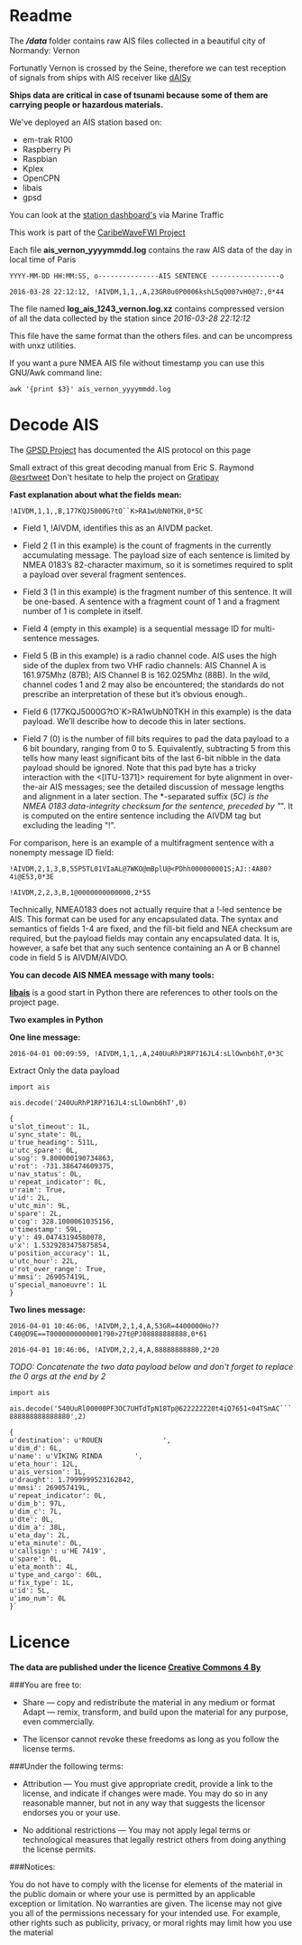 Readme
======
                                                                                
The **_/data_** folder contains raw AIS files collected in a beautiful city of Normandy: Vernon

Fortunatly Vernon is crossed by the Seine, therefore we can test reception of signals from ships with AIS receiver like [dAISy](http://forum.43oh.com/topic/4833-potm-daisy-a-simple-ais-receiver/)

**Ships data are critical in case of tsunami because some of them are carrying people or hazardous materials.**

We've deployed an AIS station based on:

* em-trak R100
* Raspberry Pi
* Raspbian
* Kplex
* OpenCPN
* libais
* gpsd

You can look at the [station dashboard's](http://www.marinetraffic.com/en/ais/details/stations/1243 "Marine Traffic") via Marine Traffic


This work is part of the [CaribeWaveFWI Project](https://github.com/caribewave "CaribeWaveFWI")

Each file **ais_vernon_yyyymmdd.log** contains the raw AIS data of the day in local time of Paris

`YYYY-MM-DD HH:MM:SS, o---------------AIS SENTENCE -----------------o`

`2016-03-28 22:12:12, !AIVDM,1,1,,A,23GR0u0P0006kshL5qQ00?vH0@7:,0*44`
                                                                              
The file named **log_ais_1243_vernon.log.xz** contains compressed version of all the data collected by the station since _2016-03-28 22:12:12_

This file have the same format than the others files. and can be uncompress with unxz utilities.

If you want a pure NMEA AIS file without timestamp you can use this GNU/Awk command line:

`awk '{print $3}' ais_vernon_yyyymmdd.log`

Decode AIS
==========

The [GPSD Project](http://catb.org/gpsd/AIVDM.html) has documented the AIS protocol on this page

Small extract of this great decoding manual from Eric S. Raymond [@esrtweet](https://twitter.com/esrtweet "Twitter")
Don't hesitate to help the project on [Gratipay](https://gratipay.com/~esr/)

**Fast explanation about what the fields mean:**

`!AIVDM,1,1,,B,177KQJ5000G?tO``K>RA1wUbN0TKH,0*5C`

* Field 1, !AIVDM, identifies this as an AIVDM packet.

* Field 2 (1 in this example) is the count of fragments in the currently accumulating message. The payload size of each sentence is limited by NMEA 0183’s 82-character maximum, so it is sometimes required to split a payload over several fragment sentences.

* Field 3 (1 in this example) is the fragment number of this sentence. It will be one-based. A sentence with a fragment count of 1 and a fragment number of 1 is complete in itself.

* Field 4 (empty in this example) is a sequential message ID for multi-sentence messages.

* Field 5 (B in this example) is a radio channel code. AIS uses the high side of the duplex from two VHF radio channels: AIS Channel A is 161.975Mhz (87B); AIS Channel B is 162.025Mhz (88B). In the wild, channel codes 1 and 2 may also be encountered; the standards do not prescribe an interpretation of these but it’s obvious enough..

* Field 6 (177KQJ5000G?tO`K>RA1wUbN0TKH in this example) is the data payload. We’ll describe how to decode this in later sections.

* Field 7 (0) is the number of fill bits requires to pad the data payload to a 6 bit boundary, ranging from 0 to 5. Equivalently, subtracting 5 from this tells how many least significant bits of the last 6-bit nibble in the data payload should be ignored. Note that this pad byte has a tricky interaction with the <[ITU-1371]> requirement for byte alignment in over-the-air AIS messages; see the detailed discussion of message lengths and alignment in a later section.
The *-separated suffix (*5C) is the NMEA 0183 data-integrity checksum for the sentence, preceded by "*". It is computed on the entire sentence including the AIVDM tag but excluding the leading "!".

For comparison, here is an example of a multifragment sentence with a nonempty message ID field:

`!AIVDM,2,1,3,B,55P5TL01VIaAL@7WKO@mBplU@<PDhh000000001S;AJ::4A80?4i@E53,0*3E`

`!AIVDM,2,2,3,B,1@0000000000000,2*55`

Technically, NMEA0183 does not actually require that a !-led sentence be AIS. This format can be used for any encapsulated data. The syntax and semantics of fields 1-4 are fixed, and the fill-bit field and NEA checksum are required, but the payload fields may contain any encapsulated data.
It is, however, a safe bet that any such sentence containing an A or B channel code in field 5 is AIVDM/AIVDO.
                                                                                                               

**You can decode AIS NMEA message with many tools:**

[**libais**](https://pypi.python.org/pypi/libais) is a good start in Python there are references to other tools on the project page.


**Two examples in Python**

**One line message:**

`2016-04-01 00:09:59, !AIVDM,1,1,,A,240UuRhP1RP716JL4:sLlOwnb6hT,0*3C`

Extract Only the data payload

`import ais`

`ais.decode('240UuRhP1RP716JL4:sLlOwnb6hT',0)`

	{
	u'slot_timeout': 1L,
	u'sync_state': 0L,
	u'true_heading': 511L,
	u'utc_spare': 0L,
	u'sog': 9.800000190734863,
	u'rot': -731.386474609375,
	u'nav_status': 0L,
	u'repeat_indicator': 0L,
	u'raim': True,
	u'id': 2L,
	u'utc_min': 9L,
	u'spare': 2L,
	u'cog': 328.1000061035156,
	u'timestamp': 59L,
	u'y': 49.04743194580078,
	u'x': 1.5329283475875854,
	u'position_accuracy': 1L,
	u'utc_hour': 22L,
	u'rot_over_range': True,
	u'mmsi': 269057419L,
	u'special_manoeuvre': 1L
	}

**Two lines message:**

`2016-04-01 10:46:06, !AIVDM,2,1,4,A,53GR=4400000Ho??C40@D9E==T0000000000001?90>27t@PJ08888888888,0*61`

`2016-04-01 10:46:06, !AIVDM,2,2,4,A,88888888880,2*20`


_TODO: Concatenate the two data payload below and don't forget to replace the 0 args at the end by 2_

`import ais`

`ais.decode('540UuRl00000PF3OC7UHTdTpN18Tp@622222220t4iQ7651<04TSmAC```888888888888880',2)`

	{
	u'destination': u'ROUEN               ',
	u'dim_d': 6L,
	u'name': u'VIKING RINDA        ',
	u'eta_hour': 12L,
	u'ais_version': 1L,
	u'draught': 1.7999999523162842,
	u'mmsi': 269057419L,
	u'repeat_indicator': 0L,
	u'dim_b': 97L,
	u'dim_c': 7L,
	u'dte': 0L,
	u'dim_a': 38L,
	u'eta_day': 2L,
	u'eta_minute': 0L,
	u'callsign': u'HE 7419',
	u'spare': 0L,
	u'eta_month': 4L,
	u'type_and_cargo': 60L,
	u'fix_type': 1L,
	u'id': 5L,
	u'imo_num': 0L
	}`

Licence
=======               
                                                                       

**The data are published under the licence [Creative Commons 4 By](http://creativecommons.org/licenses/by/4.0/)**

###You are free to:

*   Share — copy and redistribute the material in any medium or format
   Adapt — remix, transform, and build upon the material
   for any purpose, even commercially.

*   The licensor cannot revoke these freedoms as long as you follow the license terms.

###Under the following terms:

*   Attribution — You must give appropriate credit, provide a link to the license, and indicate if changes were made.
   You may do so in any reasonable manner, but not in any way that suggests the licensor endorses you or your use.

*   No additional restrictions — You may not apply legal terms or technological measures that legally restrict others from doing anything the license permits.

###Notices:

You do not have to comply with the license for elements of the material in the public domain or where your use is permitted by an applicable exception or limitation.
No warranties are given. The license may not give you all of the permissions necessary for your intended use.
For example, other rights such as publicity, privacy, or moral rights may limit how you use the material
